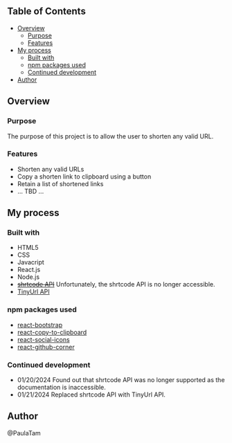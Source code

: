 ## Table of Contents
- [Overview](#overview)
  - [Purpose](#purpose)
  - [Features](#features)
- [My process](#my-process)
  - [Built with](#built-with)
  - [npm packages used](#npm-packages-used)
  - [Continued development](#continued-development)
- [Author](#author)

## Overview

### Purpose
The purpose of this project is to allow the user to shorten any valid URL.

### Features
- Shorten any valid URLs
- Copy a shorten link to clipboard using a button
- Retain a list of shortened links
- ... TBD ...

## My process

### Built with
- HTML5
- CSS
- Javacript
- React.js
- Node.js
- ~~[shrtcode API](https://shrtco.de/docs)~~ Unfortunately, the shrtcode API is no longer accessible.
- [TinyUrl API](https://tinyurl.com/app/dev)

### npm packages used
- [react-bootstrap](https://www.npmjs.com/package/react-bootstrap)
- [react-copy-to-clipboard](https://www.npmjs.com/package/react-copy-to-clipboard)
- [react-social-icons](https://www.npmjs.com/package/react-social-icons)
- [react-github-corner](https://www.npmjs.com/package/react-github-corner)

### Continued development
- 01/20/2024
  Found out that shrtcode API was no longer supported as the documentation is inaccessible.
- 01/21/2024
  Replaced shrtcode API with TinyUrl API.


## Author
@PaulaTam
